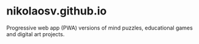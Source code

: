 # nikolaosv.github.io
Progressive web app (PWA) versions of mind puzzles, educational games and digital art projects.
